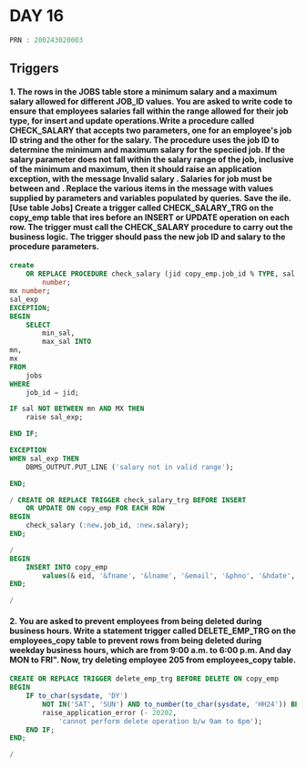 # DAY 16

```C
PRN : 200243020003
```


 ## Triggers
#### 1. The rows in the JOBS table store a minimum salary and a maximum salary allowed for different JOB_ID values. You are asked to write code to ensure that employees salaries fall within the range allowed for their job type, for insert and update operations.Write a procedure called CHECK_SALARY that accepts two parameters, one for an employee's job ID string and the other for the salary. The procedure uses the job ID to determine the minimum and maximum salary for the speci ied job. If the salary parameter does not fall within the salary range of the job, inclusive of the minimum and maximum, then it should raise an application exception, with the message Invalid salary <sal>. Salaries for job <jobid> must be between<min> and <max>. Replace the various items in the message with values supplied by parameters and variables populated by queries. Save the  ile. [Use table Jobs] Create a trigger called CHECK_SALARY_TRG on the copy_emp table that  ires before an INSERT or UPDATE operation on each row. The trigger must call the CHECK_SALARY procedure to carry out the business logic. The trigger should pass the new job ID and salary to the procedure parameters.
```sql
create
	OR REPLACE PROCEDURE check_salary (jid copy_emp.job_id % TYPE, sal number) AS mn
		number;
mx number;
sal_exp
EXCEPTION;
BEGIN
	SELECT
		min_sal,
		max_sal INTO
mn,
mx
FROM
	jobs
WHERE
	job_id = jid;

IF sal NOT BETWEEN mn AND MX THEN
	raise sal_exp;

END IF;

EXCEPTION
WHEN sal_exp THEN
	DBMS_OUTPUT.PUT_LINE ('salary not in valid range');

END;

/ CREATE OR REPLACE TRIGGER check_salary_trg BEFORE INSERT
	OR UPDATE ON copy_emp FOR EACH ROW
BEGIN
	check_salary (:new.job_id, :new.salary);
END;

/
BEGIN
	INSERT INTO copy_emp
		values(& eid, '&fname', '&lname', '&email', '&phno', '&hdate', '&job', & sal, & comm, & mid, & did);
END;

/
```

#### 2. You are asked to prevent employees from being deleted during business hours. Write a statement trigger called DELETE_EMP_TRG on the employees_copy table to prevent rows from being deleted during weekday business hours, which are from 9:00 a.m. to 6:00 p.m. And day MON to FRI". Now, try deleting employee 205 from employees_copy table.
```sql
CREATE OR REPLACE TRIGGER delete_emp_trg BEFORE DELETE ON copy_emp
BEGIN
	IF to_char(sysdate, 'DY')
		NOT IN('SAT', 'SUN') AND to_number(to_char(sysdate, 'HH24')) BETWEEN 09 AND 18 THEN
		raise_application_error (- 20202,
			'cannot perform delete operation b/w 9am to 6pm');
	END IF;
END;

/
```



